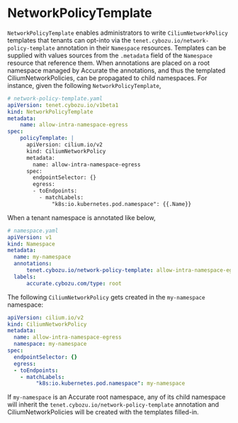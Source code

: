 # NetworkPolicyTemplate
`NetworkPolicyTemplate` enables administrators to write `CiliumNetworkPolicy` templates that tenants can opt-into via the `tenet.cybozu.io/network-policy-template` annotation in their `Namespace` resources. Templates can be supplied with values sources from the `.metadata` field of the `Namespace` resource that reference them. When annotations are placed on a root namespace managed by Accurate the annotations, and thus the templated CiliumNetworkPolicies, can be propagated to child namespaces. For instance, given the following `NetworkPolicyTemplate`,

```yaml
# network-policy-template.yaml
apiVersion: tenet.cybozu.io/v1beta1
kind: NetworkPolicyTemplate
metadata:
    name: allow-intra-namespace-egress
spec:
    policyTemplate: |
      apiVersion: cilium.io/v2
      kind: CiliumNetworkPolicy
      metadata:
        name: allow-intra-namespace-egress
      spec:
        endpointSelector: {}
        egress:
        - toEndpoints:
          - matchLabels:
              "k8s:io.kubernetes.pod.namespace": {{.Name}}
```

When a tenant namespace is annotated like below,

```yaml
# namespace.yaml
apiVersion: v1
kind: Namespace
metadata:
  name: my-namespace
  annotations:
      tenet.cybozu.io/network-policy-template: allow-intra-namespace-egress
  labels:
      accurate.cybozu.com/type: root
```

The following `CiliumNetworkPolicy` gets created in the `my-namespace` namespace:

```yaml
apiVersion: cilium.io/v2
kind: CiliumNetworkPolicy
metadata:
  name: allow-intra-namespace-egress
  namespace: my-namespace
spec:
  endpointSelector: {}
  egress:
  - toEndpoints:
    - matchLabels:
         "k8s:io.kubernetes.pod.namespace": my-namespace
```

If `my-namespace` is an Accurate root namespace, any of its child namespace will inherit the `tenet.cybozu.io/network-policy-template` annotation and CiliumNetworkPolicies will be created with the templates filled-in.

